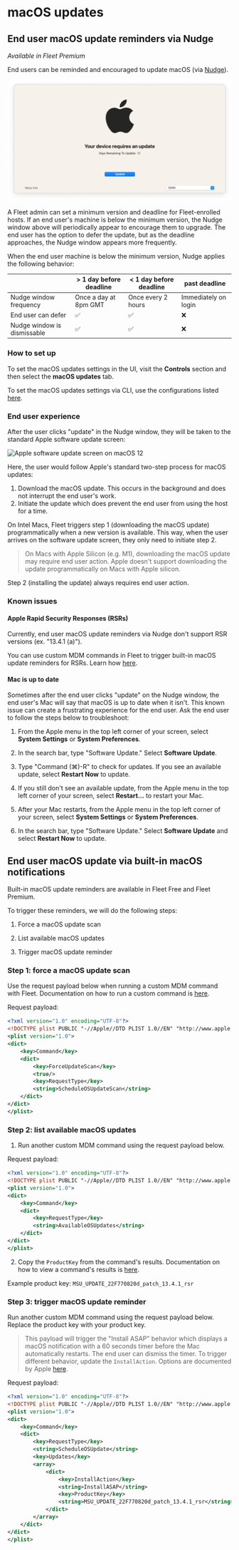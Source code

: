 # macOS updates

## End user macOS update reminders via Nudge

_Available in Fleet Premium_

End users can be reminded and encouraged to update macOS (via [Nudge](https://github.com/macadmins/nudge)).

![Nudge window](https://raw.githubusercontent.com/fleetdm/fleet/main/docs/images/nudge-window.png)

A Fleet admin can set a minimum version and deadline for Fleet-enrolled hosts. If an end user's machine is below the minimum version, the Nudge window above will periodically appear to encourage them to upgrade. The end user has the option to defer the update, but as the deadline approaches, the Nudge window appears more frequently. 

When the end user machine is below the minimum version, Nudge applies the following behavior:

|                                      | > 1 day before deadline | < 1 day before deadline | past deadline         |
| ------------------------------------ | ----------------------- | ----------------------- | --------------------- |
| Nudge window frequency               | Once a day at 8pm GMT   | Once every 2 hours      | Immediately on login  |
| End user can defer                   | ✅                      | ✅                      | ❌                    |
| Nudge window is dismissable          | ✅                      | ✅                      | ❌                    |


### How to set up

To set the macOS updates settings in the UI, visit the **Controls** section and then select the **macOS updates** tab. 

To set the macOS updates settings via CLI, use the configurations listed [here](https://fleetdm.com/docs/using-fleet/configuration-files#mdm-macos-updates).

### End user experience

After the user clicks "update" in the Nudge window, they will be taken to the standard Apple software update screen: 

![Apple software update screen on macOS 12](https://user-images.githubusercontent.com/5359586/228936740-2e8acf2e-6523-4710-9b3f-8243398bd98e.png)

Here, the user would follow Apple's standard two-step process for macOS updates: 
1. Download the macOS update. This occurs in the background and does not interrupt the end user's work.
2. Initiate the update which does prevent the end user from using the host for a time. 

On Intel Macs, Fleet triggers step 1 (downloading the macOS update) programmatically when a new version is available. This way, when the user arrives on the software update screen, they only need to initiate step 2. 

> On Macs with Apple Silicon (e.g. M1), downloading the macOS update may require end user action. Apple doesn't support downloading the update programmatically on Macs with Apple silicon. 

Step 2 (installing the update) always requires end user action.

### Known issues

#### Apple Rapid Security Responses (RSRs)

Currently, end user macOS update reminders via Nudge don't support RSR versions (ex. "13.4.1 (a)"). 

You can use custom MDM commands in Fleet to trigger built-in macOS update reminders for RSRs. Learn how [here](#end-user-macos-update-via-built-in-macos-notifications).

#### Mac is up to date

Sometimes after the end user clicks "update" on the Nudge window, the end user's Mac will say that macOS is up to date when it isn't. This known issue can create a frustrating experience for the end user. Ask the end user to follow the steps below to troubleshoot:

1. From the Apple menu in the top left corner of your screen, select **System Settings** or **System Preferences**.

2. In the search bar, type "Software Update." Select **Software Update**.

3. Type "Command (⌘)-R" to check for updates. If you see an available update, select **Restart Now** to update.

4. If you still don't see an available update, from the Apple menu in the top left corner of your screen, select **Restart...** to restart your Mac.

5. After your Mac restarts, from the Apple menu in the top left corner of your screen, select **System Settings** or **System Preferences**.

6. In the search bar, type "Software Update." Select **Software Update** and select **Restart Now** to update.

## End user macOS update via built-in macOS notifications

Built-in macOS update reminders are available in Fleet Free and Fleet Premium. 

To trigger these reminders, we will do the following steps:

1. Force a macOS update scan

2. List available macOS updates

3. Trigger macOS update reminder

### Step 1: force a macOS update scan

Use the request payload below when running a custom MDM command with Fleet. Documentation on how to run a custom command is [here](./MDM-commands#custom-commands).

Request payload:

```xml
<?xml version="1.0" encoding="UTF-8"?>
<!DOCTYPE plist PUBLIC "-//Apple//DTD PLIST 1.0//EN" "http://www.apple.com/DTDs/PropertyList-1.0.dtd">
<plist version="1.0">
<dict>
    <key>Command</key>
    <dict>
        <key>ForceUpdateScan</key>
        <true/>
        <key>RequestType</key>
        <string>ScheduleOSUpdateScan</string>
    </dict>
</dict>
</plist>
```

### Step 2: list available macOS updates

1. Run another custom MDM command using the request payload below.

Request payload:

```xml
<?xml version="1.0" encoding="UTF-8"?>
<!DOCTYPE plist PUBLIC "-//Apple//DTD PLIST 1.0//EN" "http://www.apple.com/DTDs/PropertyList-1.0.dtd">
<plist version="1.0">
<dict>
    <key>Command</key>
    <dict>
        <key>RequestType</key>
        <string>AvailableOSUpdates</string>
    </dict>
</dict>
</plist>
```

2. Copy the `ProductKey` from the command's results. Documentation on how to view a command's results is [here](./MDM-commands#step-4-view-the-commands-results).

Example product key: `MSU_UPDATE_22F770820d_patch_13.4.1_rsr`

### Step 3: trigger macOS update reminder

Run another custom MDM command using the request payload below. Replace the product key with your product key.

> This payload will trigger the "Install ASAP" behavior which displays a macOS notification with a 60 seconds timer before the Mac automatically restarts. The end user can dismiss the timer. To trigger different behavior, update the `InstallAction`. Options are documented by Apple [here](https://developer.apple.com/documentation/devicemanagement/scheduleosupdatecommand/command/updatesitem).

Request payload:

```xml
<?xml version="1.0" encoding="UTF-8"?>
<!DOCTYPE plist PUBLIC "-//Apple//DTD PLIST 1.0//EN" "http://www.apple.com/DTDs/PropertyList-1.0.dtd">
<plist version="1.0">
<dict>
    <key>Command</key>
    <dict>
        <key>RequestType</key>
        <string>ScheduleOSUpdate</string>
        <key>Updates</key>
        <array>
            <dict>
                <key>InstallAction</key>
                <string>InstallASAP</string>
                <key>ProductKey</key>
                <string>MSU_UPDATE_22F770820d_patch_13.4.1_rsr</string>
            </dict>
        </array>
    </dict>
</dict>
</plist>
```

<meta name="pageOrderInSection" value="1503">
<meta name="title" value="macOS updates">
<meta name="description" value="Learn how to manage macOS updates and set up end user reminders with Fleet MDM.">
<meta name="navSection" value="Device management">
